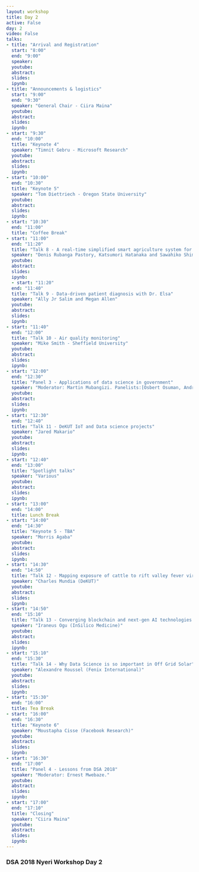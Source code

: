 ```yaml
---
layout: workshop
title: Day 2
active: False
day: 2
video: False
talks:
- title: "Arrival and Registration"
  start: "8:00"
  end: "9:00"
  speaker:
  youtube:
  abstract:
  slides:
  ipynb:
- title: "Announcements & logistics"
  start: "9:00"
  end: "9:30"
  speaker: "General Chair - Ciira Maina"
  youtube:
  abstract:
  slides:
  ipynb:
- start: "9:30"
  end: "10:00"
  title: "Keynote 4"
  speaker: "Timnit Gebru - Microsoft Research"
  youtube:
  abstract:
  slides:
  ipynb:
- start: "10:00"
  end: "10:30"
  title: "Keynote 5"
  speaker: "Tom Diettriech - Oregon State University"
  youtube:
  abstract:
  slides:
  ipynb:
- start: "10:30"
  end: "11:00"
  title: "Coffee Break"
- start: "11:00"
  end: "11:20"
  title: "Talk 8 - A real-time simplified smart agriculture system for small scale greenhouse farming"
  speaker: "Denis Rubanga Pastory, Katsumori Hatanaka and Sawahiko Shimada"
  youtube:
  abstract:
  slides:
  ipynb:
  - start: "11:20"
  end: "11:40"
  title: "Talk 9 - Data-driven patient diagnosis with Dr. Elsa"
  speaker: "Ally Jr Salim and Megan Allen"
  youtube:
  abstract:
  slides:
  ipynb:
- start: "11:40"
  end: "12:00"
  title: "Talk 10 - Air quality monitoring"
  speaker: "Mike Smith - Sheffield University"
  youtube:
  abstract:
  slides:
  ipynb:
- start: "12:00"
  end: "12:30"
  title: "Panel 3 - Applications of data science in government"
  speaker: "Moderator: Martin Mubangizi. Panelists:[Osbert Osuman, Andrew, Tom Diettriech, Timnit Gebru]"
  youtube:
  abstract:
  slides:
  ipynb:
- start: "12:30"
  end: "12:40"
  title: "Talk 11 - DeKUT IoT and Data science projects"
  speaker: "Jared Makario"
  youtube:
  abstract:
  slides:
  ipynb:
- start: "12:40"
  end: "13:00"
  title: "Spotlight talks"
  speaker: "Various"
  youtube:
  abstract:
  slides:
  ipynb:
- start: "13:00"
  end: "14:00"
  title: Lunch Break
- start: "14:00"
  end: "14:30"
  title: "Keynote 5 - TBA"
  speaker: "Morris Agaba"
  youtube:
  abstract:
  slides:
  ipynb:
- start: "14:30"
  end: "14:50"
  title: "Talk 12 - Mapping exposure of cattle to rift valley fever virus along their migratory routes"
  speaker: "Charles Mundia (DeKUT)"
  youtube:
  abstract:
  slides:
  ipynb:
- start: "14:50"
  end: "15:10"
  title: "Talk 13 - Converging blockchain and next-gen AI technologies for biomedical research"
  speaker: "Iraneus Ogu (InSilico Medicine)"
  youtube:
  abstract:
  slides:
  ipynb:
- start: "15:10"
  end: "15:30"
  title: "Talk 14 - Why Data Science is so important in Off Grid Solar"
  speaker: "Alexandre Roussel (Fenix International)"
  youtube:
  abstract:
  slides:
  ipynb:
- start: "15:30"
  end: "16:00"
  title: Tea Break
- start: "16:00"
  end: "16:30"
  title: "Keynote 6"
  speaker: "Moustapha Cisse (Facebook Research)"
  youtube:
  abstract:
  slides:
  ipynb:
- start: "16:30"
  end: "17:00"
  title: "Panel 4 - Lessons from DSA 2018"
  speaker: "Moderator: Ernest Mwebaze."
  youtube:
  abstract:
  slides:
  ipynb:
- start: "17:00"
  end: "17:10"
  title: "Closing"
  speaker: "Ciira Maina"
  youtube:
  abstract:
  slides:
  ipynb:
---
```


<h3> <b>DSA 2018 Nyeri Workshop Day 2 </b></h3>
